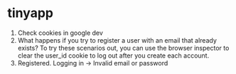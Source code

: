 # tinyapp

1. Check cookies in google dev 
2. What happens if you try to register a user with an email that already exists? To try these scenarios out, you can use the browser inspector to clear the user_id cookie to log out after you create each account.
3. Registered. Logging in -> Invalid email or password
